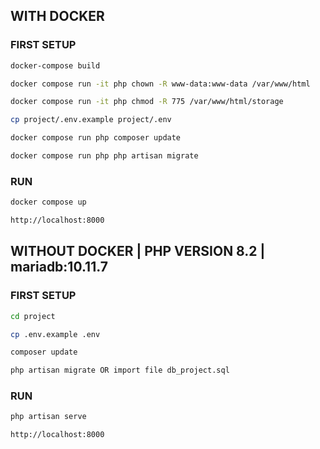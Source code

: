 ## WITH DOCKER
### FIRST SETUP
```bash 
docker-compose build
```
```bash
docker compose run -it php chown -R www-data:www-data /var/www/html
```
```bash
docker compose run -it php chmod -R 775 /var/www/html/storage
```
```bash
cp project/.env.example project/.env
```
```bash
docker compose run php composer update
```
```bash
docker compose run php php artisan migrate
```
### RUN
```bash
docker compose up
```
```bash
http://localhost:8000
```
## WITHOUT DOCKER | PHP VERSION 8.2 | mariadb:10.11.7
### FIRST SETUP
```bash
cd project
```
```bash
cp .env.example .env
```
```bash
composer update
```
```bash
php artisan migrate OR import file db_project.sql
```
### RUN
```bash
php artisan serve
```
```bash
http://localhost:8000
```
